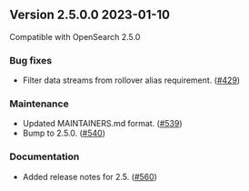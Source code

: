 ## Version 2.5.0.0 2023-01-10
Compatible with OpenSearch 2.5.0

### Bug fixes
* Filter data streams from rollover alias requirement. ([#429](https://github.com/opensearch-project/index-management-dashboards-plugin/pull/429))

### Maintenance
* Updated MAINTAINERS.md format. ([#539](https://github.com/opensearch-project/index-management-dashboards-plugin/pull/539))
* Bump to 2.5.0. ([#540](https://github.com/opensearch-project/index-management-dashboards-plugin/pull/540))

### Documentation
* Added release notes for 2.5. ([#560](https://github.com/opensearch-project/index-management-dashboards-plugin/pull/560))
